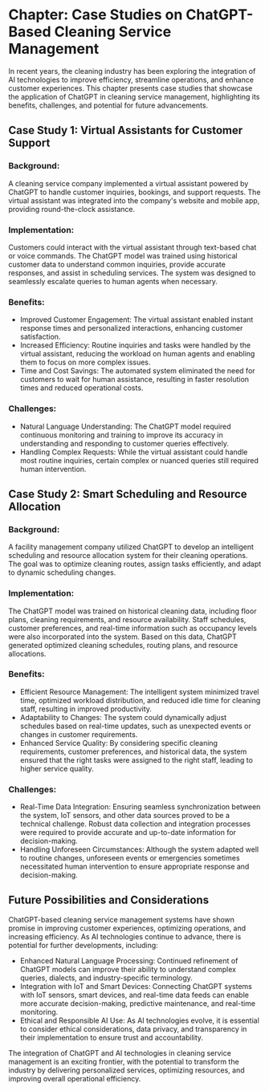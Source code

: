Chapter: Case Studies on ChatGPT-Based Cleaning Service Management
==================================================================

In recent years, the cleaning industry has been exploring the integration of AI technologies to improve efficiency, streamline operations, and enhance customer experiences. This chapter presents case studies that showcase the application of ChatGPT in cleaning service management, highlighting its benefits, challenges, and potential for future advancements.

Case Study 1: Virtual Assistants for Customer Support
-----------------------------------------------------

### Background:

A cleaning service company implemented a virtual assistant powered by ChatGPT to handle customer inquiries, bookings, and support requests. The virtual assistant was integrated into the company's website and mobile app, providing round-the-clock assistance.

### Implementation:

Customers could interact with the virtual assistant through text-based chat or voice commands. The ChatGPT model was trained using historical customer data to understand common inquiries, provide accurate responses, and assist in scheduling services. The system was designed to seamlessly escalate queries to human agents when necessary.

### Benefits:

* Improved Customer Engagement: The virtual assistant enabled instant response times and personalized interactions, enhancing customer satisfaction.
* Increased Efficiency: Routine inquiries and tasks were handled by the virtual assistant, reducing the workload on human agents and enabling them to focus on more complex issues.
* Time and Cost Savings: The automated system eliminated the need for customers to wait for human assistance, resulting in faster resolution times and reduced operational costs.

### Challenges:

* Natural Language Understanding: The ChatGPT model required continuous monitoring and training to improve its accuracy in understanding and responding to customer queries effectively.
* Handling Complex Requests: While the virtual assistant could handle most routine inquiries, certain complex or nuanced queries still required human intervention.

Case Study 2: Smart Scheduling and Resource Allocation
------------------------------------------------------

### Background:

A facility management company utilized ChatGPT to develop an intelligent scheduling and resource allocation system for their cleaning operations. The goal was to optimize cleaning routes, assign tasks efficiently, and adapt to dynamic scheduling changes.

### Implementation:

The ChatGPT model was trained on historical cleaning data, including floor plans, cleaning requirements, and resource availability. Staff schedules, customer preferences, and real-time information such as occupancy levels were also incorporated into the system. Based on this data, ChatGPT generated optimized cleaning schedules, routing plans, and resource allocations.

### Benefits:

* Efficient Resource Management: The intelligent system minimized travel time, optimized workload distribution, and reduced idle time for cleaning staff, resulting in improved productivity.
* Adaptability to Changes: The system could dynamically adjust schedules based on real-time updates, such as unexpected events or changes in customer requirements.
* Enhanced Service Quality: By considering specific cleaning requirements, customer preferences, and historical data, the system ensured that the right tasks were assigned to the right staff, leading to higher service quality.

### Challenges:

* Real-Time Data Integration: Ensuring seamless synchronization between the system, IoT sensors, and other data sources proved to be a technical challenge. Robust data collection and integration processes were required to provide accurate and up-to-date information for decision-making.
* Handling Unforeseen Circumstances: Although the system adapted well to routine changes, unforeseen events or emergencies sometimes necessitated human intervention to ensure appropriate response and decision-making.

Future Possibilities and Considerations
---------------------------------------

ChatGPT-based cleaning service management systems have shown promise in improving customer experiences, optimizing operations, and increasing efficiency. As AI technologies continue to advance, there is potential for further developments, including:

* Enhanced Natural Language Processing: Continued refinement of ChatGPT models can improve their ability to understand complex queries, dialects, and industry-specific terminology.
* Integration with IoT and Smart Devices: Connecting ChatGPT systems with IoT sensors, smart devices, and real-time data feeds can enable more accurate decision-making, predictive maintenance, and real-time monitoring.
* Ethical and Responsible AI Use: As AI technologies evolve, it is essential to consider ethical considerations, data privacy, and transparency in their implementation to ensure trust and accountability.

The integration of ChatGPT and AI technologies in cleaning service management is an exciting frontier, with the potential to transform the industry by delivering personalized services, optimizing resources, and improving overall operational efficiency.
